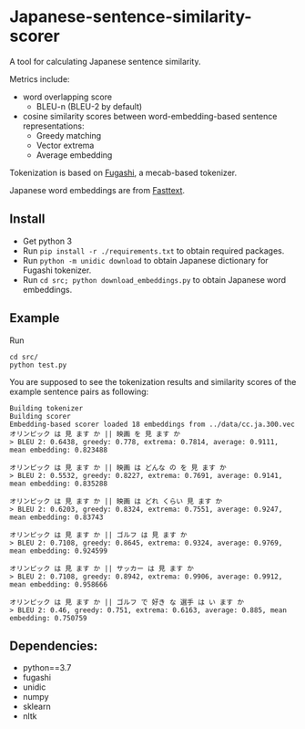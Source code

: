 # Japanese-sentence-similarity-scorer

A tool for calculating Japanese sentence similarity.

Metrics include: 
* word overlapping score
  * BLEU-n (BLEU-2 by default)
* cosine similarity scores between word-embedding-based sentence representations: 
  * Greedy matching
  * Vector extrema
  * Average embedding

Tokenization is based on [Fugashi](https://github.com/polm/fugashi), a mecab-based tokenizer.

Japanese word embeddings are from [Fasttext](https://fasttext.cc/docs/en/crawl-vectors.html).

## Install

* Get python 3
* Run `pip install -r ./requirements.txt` to obtain required packages.
* Run `python -m unidic download` to obtain Japanese dictionary for Fugashi tokenizer.
* Run `cd src; python download_embeddings.py` to obtain Japanese word embeddings.

## Example

Run 
```
cd src/
python test.py
```

You are supposed to see the tokenization results and similarity scores of the example sentence pairs as following:

```
Building tokenizer
Building scorer
Embedding-based scorer loaded 18 embeddings from ../data/cc.ja.300.vec
オリンピック は 見 ます か || 映画 を 見 ます か
> BLEU 2: 0.6438, greedy: 0.778, extrema: 0.7814, average: 0.9111, mean embedding: 0.823488

オリンピック は 見 ます か || 映画 は どんな の を 見 ます か
> BLEU 2: 0.5532, greedy: 0.8227, extrema: 0.7691, average: 0.9141, mean embedding: 0.835288

オリンピック は 見 ます か || 映画 は どれ くらい 見 ます か
> BLEU 2: 0.6203, greedy: 0.8324, extrema: 0.7551, average: 0.9247, mean embedding: 0.83743

オリンピック は 見 ます か || ゴルフ は 見 ます か
> BLEU 2: 0.7108, greedy: 0.8645, extrema: 0.9324, average: 0.9769, mean embedding: 0.924599

オリンピック は 見 ます か || サッカー は 見 ます か
> BLEU 2: 0.7108, greedy: 0.8942, extrema: 0.9906, average: 0.9912, mean embedding: 0.958666

オリンピック は 見 ます か || ゴルフ で 好き な 選手 は い ます か
> BLEU 2: 0.46, greedy: 0.751, extrema: 0.6163, average: 0.885, mean embedding: 0.750759
```

## Dependencies:

* python==3.7
* fugashi
* unidic
* numpy
* sklearn
* nltk